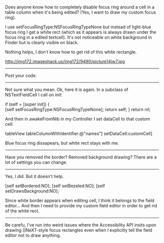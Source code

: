 

Does anyone know how to completely disable focus ring around a cell in a table column when it's being edited? (Yes, I want to draw my custom focus ring).

I use     setFocusRingType:NSFocusRingTypeNone but instead of light-blue focus ring I get a white rect (which as it appears is always drawn under the focus ring in a edited textcell). It's not noticeable on white background in Finder but is clearly visible on black.

Nothing helps, I don't know how to get rid of this white rectangle.

http://img172.imageshack.us/img172/9490/picture14jw7.jpg

----

Post your code.

----

Not sure what you mean. Ok, here it is again. In a subclass of NSTextFieldCell I call on init: 
    
if (self = [super init])
{	
	[self setFocusRingType:NSFocusRingTypeNone];
	return self;
}
return nil;


And then in awakeFromNib in my Controller I set dataCell to that custom cell:

    
tableView tableColumnWithIdentifier:@"names"] setDataCell:customCell]


Blue focus ring dissapears, but white rect stays with me.

----

Have you removed the border? Removed background drawing? There are a lot of settings you can change.

----

Yes, I did. But it doesn't help.
    
[self setBordered:NO];
[self setBezeled:NO];
[self setDrawsBackground:NO];

Since white border appears when editing cell, I think it belongs to the field editor... And then I need to provide my custom field editor in order to get rid of the white rect.

----
Be carefu, I've run into weird issues where the Accessibility API insits upon drawing [[NeXT-style focus rectangles even when I explicitly tell the field editor not to draw anything.
